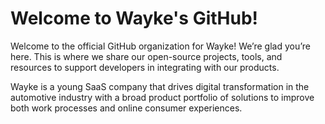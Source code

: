 # Welcome to Wayke's GitHub!

Welcome to the official GitHub organization for Wayke! We’re glad you’re here. This is where we share our open-source projects, tools, and resources to support developers in integrating with our products.

Wayke is a young SaaS company that drives digital transformation in the automotive industry with a broad product portfolio of solutions to improve both work processes and online consumer experiences.
